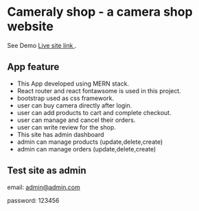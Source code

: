 # Cameraly shop - a camera shop website

See Demo [Live site link ](https://assignment-12-42672.web.app/).

## App feature

- This App developed using MERN stack.
- React router and react fontawsome is used in this project.
- bootstrap used as css framework.
- user can buy camera directly after login.
- user can add products to cart and complete checkout.
- user can manage and cancel their orders.
- user can write review for the shop.
- This site has admin dashboard
- admin can manage products (update,delete,create)
- admin can manage orders (update,delete,create)

## Test site as admin

email: admin@admin.com

password: 123456
